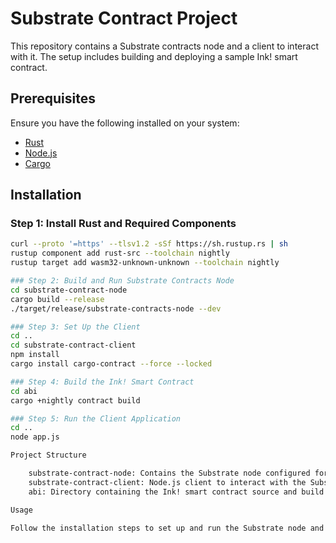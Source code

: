 # Substrate Contract Project

This repository contains a Substrate contracts node and a client to interact with it. The setup includes building and deploying a sample Ink! smart contract.

## Prerequisites

Ensure you have the following installed on your system:
- [Rust](https://www.rust-lang.org/tools/install)
- [Node.js](https://nodejs.org/)
- [Cargo](https://doc.rust-lang.org/cargo/getting-started/installation.html)

## Installation

### Step 1: Install Rust and Required Components

```sh
curl --proto '=https' --tlsv1.2 -sSf https://sh.rustup.rs | sh
rustup component add rust-src --toolchain nightly
rustup target add wasm32-unknown-unknown --toolchain nightly

### Step 2: Build and Run Substrate Contracts Node
cd substrate-contract-node
cargo build --release
./target/release/substrate-contracts-node --dev

### Step 3: Set Up the Client
cd ..
cd substrate-contract-client
npm install 
cargo install cargo-contract --force --locked

### Step 4: Build the Ink! Smart Contract
cd abi
cargo +nightly contract build

### Step 5: Run the Client Application
cd ..
node app.js

Project Structure

    substrate-contract-node: Contains the Substrate node configured for contracts.
    substrate-contract-client: Node.js client to interact with the Substrate node.
    abi: Directory containing the Ink! smart contract source and build files.

Usage

Follow the installation steps to set up and run the Substrate node and client. After running the node and client application, you can interact with the deployed smart contract.
